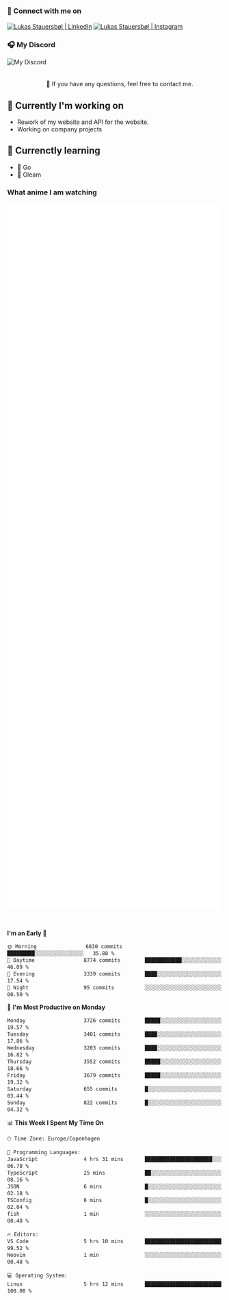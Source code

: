 ### 🔗 Connect with me on
<a href="https://www.instagram.com/lukas_stauersbol" target="_blank"><img align="center" src="https://raw.githubusercontent.com/stauersbol/stauersbol/main/images/instagram.svg" alt="Lukas Stauersbøl | LinkedIn" width="30px"/></a>
<a href="https://www.linkedin.com/in/lukas-stauersbol/" target="_blank"><img align="center" src="https://raw.githubusercontent.com/stauersbol/stauersbol/main/images/linkedin.svg" alt="Lukas Stauersbøl | Instagram" width="30px"/></a>

<p align="center">
 <h3>🎧 My Discord</h3>
 <img align="left" height="55px" src="https://discord.c99.nl/widget/theme-2/147806323323568128.png" alt="My Discord" />
</p>

<br/>
<br/>
<br/>
💬 If you have any questions, feel free to contact me.

## 🔭 Currently I'm working on
- Rework of my website and API for the website.
- Working on company projects
 
## 🌱 Currenctly learning
- 💙 Go
- 💜 Gleam

### What anime I am watching
<a href="https://anilist.co/user/slashiy/" align="center"><img align="center" width="500px" src="metrics.plugin.personal.anilist.svg" /></a>

<br/>

<!--START_SECTION:waka-->
**I'm an Early 🐤** 

```text
🌞 Morning                6830 commits        █████████░░░░░░░░░░░░░░░░   35.88 % 
🌆 Daytime                8774 commits        ████████████░░░░░░░░░░░░░   46.09 % 
🌃 Evening                3339 commits        ████░░░░░░░░░░░░░░░░░░░░░   17.54 % 
🌙 Night                  95 commits          ░░░░░░░░░░░░░░░░░░░░░░░░░   00.50 % 
```
📅 **I'm Most Productive on Monday** 

```text
Monday                   3726 commits        █████░░░░░░░░░░░░░░░░░░░░   19.57 % 
Tuesday                  3401 commits        ████░░░░░░░░░░░░░░░░░░░░░   17.86 % 
Wednesday                3203 commits        ████░░░░░░░░░░░░░░░░░░░░░   16.82 % 
Thursday                 3552 commits        █████░░░░░░░░░░░░░░░░░░░░   18.66 % 
Friday                   3679 commits        █████░░░░░░░░░░░░░░░░░░░░   19.32 % 
Saturday                 655 commits         █░░░░░░░░░░░░░░░░░░░░░░░░   03.44 % 
Sunday                   822 commits         █░░░░░░░░░░░░░░░░░░░░░░░░   04.32 % 
```


📊 **This Week I Spent My Time On** 

```text
🕑︎ Time Zone: Europe/Copenhagen

💬 Programming Languages: 
JavaScript               4 hrs 31 mins       ██████████████████████░░░   86.78 % 
TypeScript               25 mins             ██░░░░░░░░░░░░░░░░░░░░░░░   08.16 % 
JSON                     6 mins              █░░░░░░░░░░░░░░░░░░░░░░░░   02.18 % 
TSConfig                 6 mins              █░░░░░░░░░░░░░░░░░░░░░░░░   02.04 % 
fish                     1 min               ░░░░░░░░░░░░░░░░░░░░░░░░░   00.48 % 

🔥 Editors: 
VS Code                  5 hrs 10 mins       █████████████████████████   99.52 % 
Neovim                   1 min               ░░░░░░░░░░░░░░░░░░░░░░░░░   00.48 % 

💻 Operating System: 
Linux                    5 hrs 12 mins       █████████████████████████   100.00 % 
```


<!--END_SECTION:waka-->
